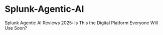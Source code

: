 # Splunk-Agentic-AI
Splunk Agentic AI Reviews 2025: Is This the Digital Platform Everyone Will Use Soon?
